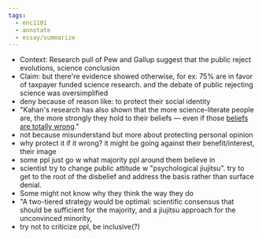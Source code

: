 ```yaml
---
tags:
  - enc1101
  - annotate
  - essay/summarize
---
```




- Context: Research pull of Pew and Gallup suggest that the public reject evolutions, science conclusion
- Claim: but there're evidence showed otherwise, for ex: 75% are in favor of taxpayer funded science research. and the debate of public rejecting science was oversimplified
- deny because of reason like: to protect their social identity
- "Kahan's research has also shown that the more science-literate people are, the more strongly they hold to their beliefs — even if those [beliefs are totally wrong](https://www.livescience.com/44792-what-science-communicators-can-learn-from-listening-to-people.html)."
- not because misunderstand but more about protecting personal opinion
- why protect it if it wrong? it might be going against their benefit/interest, their image
-  some ppl just go w what majority ppl around them believe in
- scientist try to change public attitude w "psychological jiujitsu". try to get to the root of the disbelief and address the basis rather than surface denial. 
- Some might not know why they think the way they do 
- "A two-tiered strategy would be optimal: scientific consensus that should be sufficient for the majority, and a jiujitsu approach for the unconvinced minority,
- try not to criticize ppl, be inclusive(?) 
